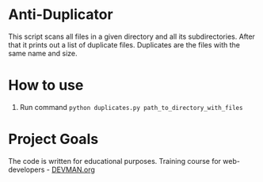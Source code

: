 # Anti-Duplicator

This script scans all files in a given directory and all its subdirectories. After that it prints out a list of duplicate files.
Duplicates are the files with the same name and size.


# How to use

1. Run command `python duplicates.py path_to_directory_with_files` 


# Project Goals

The code is written for educational purposes. Training course for web-developers - [DEVMAN.org](https://devman.org)
